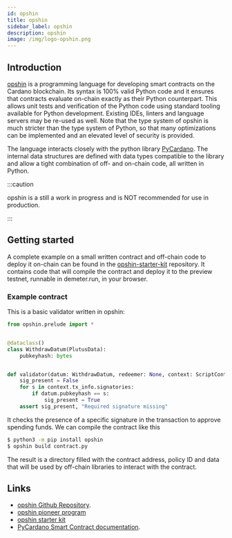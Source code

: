 ```yaml
---
id: opshin
title: opshin
sidebar_label: opshin
description: opshin
image: /img/logo-opshin.png
--- 
```


## Introduction

[opshin](https://github.com/OpShin/opshin) is a programming language for developing smart contracts on the Cardano blockchain.
Its syntax is 100% valid Python code and it ensures that contracts evaluate on-chain
exactly as their Python counterpart.
This allows unit tests and verification of the Python code using standard tooling available for Python development.
Existing IDEs, linters and language servers may be re-used as well.
Note that the type system of opshin is much stricter than the type system of Python, so that many optimizations can be implemented and an elevated level of security is provided.

The language interacts closely with the python library [PyCardano](https://pycardano.readthedocs.io/en/latest/index.html).
The internal data structures are defined with data types compatible to the library and allow a tight combination of off- and on-chain code, all written in Python.

:::caution

opshin is a still a work in progress and is NOT recommended for use in production.

:::

## Getting started

A complete example on a small written contract and off-chain code to deploy it on-chain can be found in the [opshin-starter-kit](https://github.com/OpShin/opshin-starter-kit) repository.
It contains code that will compile the contract and deploy it to the preview testnet, runnable in demeter.run, in your browser.

### Example contract

This is a basic validator written in opshin:

```python
from opshin.prelude import *


@dataclass()
class WithdrawDatum(PlutusData):
    pubkeyhash: bytes


def validator(datum: WithdrawDatum, redeemer: None, context: ScriptContext) -> None:
    sig_present = False
    for s in context.tx_info.signatories:
        if datum.pubkeyhash == s:
            sig_present = True
    assert sig_present, "Required signature missing"
```

It checks the presence of a specific signature in the transaction to approve spending funds.
We can compile the contract like this

```bash
$ python3 -m pip install opshin
$ opshin build contract.py
```

The result is a directory filled with the contract address, policy ID and data that will be used by off-chain libraries to interact with the contract.


## Links
- [opshin Github Repository](https://github.com/OpShin/opshin).
- [opshin pioneer program](https://github.com/OpShin/opshin-pioneer-program)
- [opshin starter kit](https://github.com/OpShin/opshin-starter-kit)
- [PyCardano Smart Contract documentation](https://pycardano.readthedocs.io/en/latest/guides/plutus.html).

